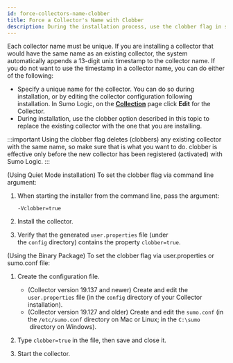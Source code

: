 ```yaml
---
id: force-collectors-name-clobber
title: Force a Collector's Name with Clobber
description: During the installation process, use the clobber flag in situations where you're creating a new Collector that will use a name that is already in use by another Collector.
---
```



Each collector name must be unique. If you are installing a collector that would have the same name as an existing collector, the system automatically appends a 13-digit unix timestamp to the collector name. If you do not want to use the timestamp in a collector name, you can do either of the following:

 * Specify a unique name for the collector. You can do so during installation, or by editing the collector configuration following installation. In Sumo Logic, on the [**Collection**](/docs/send-data/collection/) page click **Edit** for the Collector.
 * During installation, use the clobber option described in this topic to replace the existing collector with the one that you are installing. 

:::important
Using the clobber flag deletes (clobbers) any existing collector with the same name, so make sure that is what you want to do. clobber is effective only before the new collector has been registered (activated) with Sumo Logic.
:::

(Using Quiet Mode installation) To set the clobber flag via command line argument:

1. When starting the installer from the command line, pass the argument:

    ```
    -Vclobber=true
    ```

1. Install the collector.
1. Verify that the generated `user.properties` file (under the `config` directory) contains the property `clobber=true`.

(Using the Binary Package) To set the clobber flag via user.properties or sumo.conf file:

1. Create the configuration file.

   * (Collector version 19.137 and newer) Create and edit the `user.properties` file (in the `config` directory of your Collector installation).
   * (Collector version 19.127 and older) Create and edit the `sumo.conf` (in the `/etc/sumo.conf` directory on Mac or Linux; in the `C:\sumo ` directory on Windows).

1. Type `clobber=true` in the file, then save and close it.
1. Start the collector.
